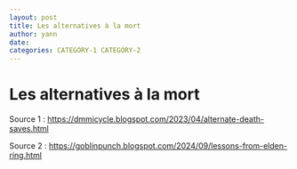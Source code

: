 ```yaml
---
layout: post
title: Les alternatives à la mort
author: yann
date: 
categories: CATEGORY-1 CATEGORY-2
---
```


# Les alternatives à la mort

Source 1 : https://dmmicycle.blogspot.com/2023/04/alternate-death-saves.html

Source 2 : https://goblinpunch.blogspot.com/2024/09/lessons-from-elden-ring.html
